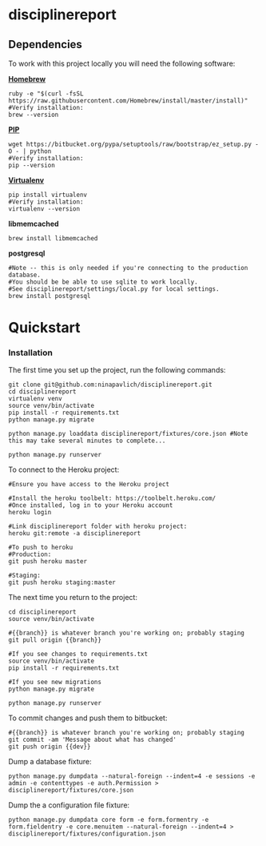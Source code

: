disciplinereport
=============

## Dependencies

To work with this project locally you will need the following software:

**[Homebrew](http://brew.sh/)**

    ruby -e "$(curl -fsSL https://raw.githubusercontent.com/Homebrew/install/master/install)"
    #Verify installation:
    brew --version

**[PIP](https://pip.pypa.io/en/latest/installing.html)**    

    wget https://bitbucket.org/pypa/setuptools/raw/bootstrap/ez_setup.py -O - | python
    #Verify installation:
    pip --version

**[Virtualenv](https://virtualenv.pypa.io/en/latest/installation.html)**    

    pip install virtualenv
    #Verify installation:
    virtualenv --version

**libmemcached**

    brew install libmemcached

**postgresql**
    
    #Note -- this is only needed if you're connecting to the production database. 
    #You should be be able to use sqlite to work locally. 
    #See disciplinereport/settings/local.py for local settings.
    brew install postgresql

# Quickstart

### Installation

The first time you set up the project, run the following commands:
    
    git clone git@github.com:ninapavlich/disciplinereport.git
    cd disciplinereport
    virtualenv venv
    source venv/bin/activate
    pip install -r requirements.txt
    python manage.py migrate

    python manage.py loaddata disciplinereport/fixtures/core.json #Note this may take several minutes to complete...
    
    python manage.py runserver

To connect to the Heroku project:
    
    #Ensure you have access to the Heroku project

    #Install the heroku toolbelt: https://toolbelt.heroku.com/
    #Once installed, log in to your Heroku account
    heroku login

    #Link disciplinereport folder with heroku project:
    heroku git:remote -a disciplinereport
    
    #To push to heroku
	#Production:    
    git push heroku master

    #Staging:    
    git push heroku staging:master

The next time you return to the project:
    
    cd disciplinereport
    source venv/bin/activate

    #{{branch}} is whatever branch you're working on; probably staging
    git pull origin {{branch}}
    
    #If you see changes to requirements.txt
    source venv/bin/activate
    pip install -r requirements.txt

    #If you see new migrations
    python manage.py migrate

    python manage.py runserver
    

To commit changes and push them to bitbucket:
    
    #{{branch}} is whatever branch you're working on; probably staging
    git commit -am 'Message about what has changed'
    git push origin {{dev}}


Dump a database fixture:

	python manage.py dumpdata --natural-foreign --indent=4 -e sessions -e admin -e contenttypes -e auth.Permission > disciplinereport/fixtures/core.json
    

Dump the a configuration file fixture:

	python manage.py dumpdata core form -e form.formentry -e form.fieldentry -e core.menuitem --natural-foreign --indent=4 > disciplinereport/fixtures/configuration.json